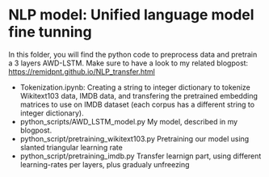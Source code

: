 # NLP model: Unified language model fine tunning

In this folder, you will find the python code to preprocess data and pretrain a 3 layers AWD-LSTM.
Make sure to have a look to my related blogpost: https://remidpnt.github.io/NLP_transfer.html

* Tokenization.ipynb: Creating a string to integer dictionary to tokenize Wikitext103 data, IMDB data, and transfering the pretrained 
embedding matrices to use on IMDB dataset (each corpus has a different string to integer dictionary).
* python_scripts/AWD_LSTM_model.py My model, described in my blogpost. 
* python_script/pretraining_wikitext103.py Pretraining our model using slanted triangular learning rate 
* python_script/pretraining_imdb.py Transfer learnign part, using different learning-rates per layers, plus gradualy unfreezing
